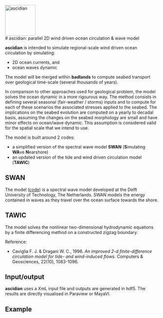 <div align="left">
    <img width=100 src="https://c1.staticflickr.com/9/8543/8982514796_309c8553b0_b.jpg" alt="ascidian" title="ascidian"</img>
</div>
# ascidian: parallel 2D wind driven ocean circulation & wave model

**ascidian** is intended to simulate regional-scale wind driven ocean circulation by simulating:
- 2D ocean currents, and
- ocean waves dynamic

The model will be merged within **badlands** to compute seabed transport over geological time-scale (several thousands of years).

In comparison to other approaches used for geological problem, the model solves the ocean dynamic in a more rigourous way. The method consists in defining several seasonal (fair-weather / storms) inputs and to compute for each of these scenarios the associated stresses applied to the seabed. The implications on the seabed evolution are computed on a yearly to decadal basis, assuming the changes on the seabed morphology are small and have minor effects on ocean/wave dynamic. This assumption is considered valid for the spatial scale that we intend to use.  

The model is built around 2 codes:
- a simplified version of the spectral wave model **SWAN** (**S**imulating **WA**ve **N**earshore)
- an updated version of the tide and wind driven circulation model (**TAWIC**) 

## SWAN

The model ([code](http://swanmodel.sourceforge.net/download/download.htm)) is a spectral wave model developed at the Delft University of Technology, The Netherlands.  SWAN models the energy contained in waves as they travel over the ocean surface towards the shore. 

## TAWIC

The model solves the nonlinear two-dimensional hydrodynamic equations by a finite differencing method on a constructed zigzag boundary. 

Reference:

- Caviglia F. J. & Dragani W. C., 1996. *An improved 2-d finite-difference circulation model for tide- and wind-induced flows*. Computers & Geosciences, 22(10), 1083-1096.  

## Input/output

**ascidian** uses a XmL input file and outputs are generated in hdf5. The results are directly visualised in Paraview or MayaVI. 

## Example


